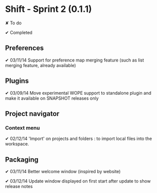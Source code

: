 
# Shift - Sprint 2 (0.1.1)

<t>✘</t> To do

<d>✔</d> Completed

## Preferences

<d>✔ 03/11/14</d> Support for preference map merging feature (such as list merging feature, already available)

## Plugins

<d>✔ 03/09/14</d> Move experimental WOPE support to standalone plugin and make it available on SNAPSHOT releases only

## Project navigator

### Context menu  

<d>✔ 02/12/14</d> 'Import' on projects and folders : to import local files into the workspace.

## Packaging

<d>✔ 03/11/14</d> Better welcome window (inspired by website)

<d>✔ 03/12/14</d> Update window displayed on first start after update to show release notes
